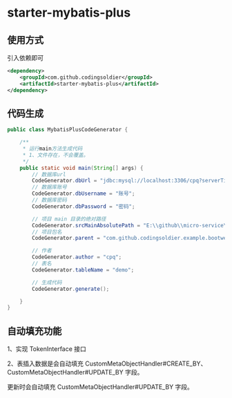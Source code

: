 # starter-mybatis-plus

## 使用方式
引入依赖即可
```xml
<dependency>
    <groupId>com.github.codingsoldier</groupId>
    <artifactId>starter-mybatis-plus</artifactId>
</dependency>
```

## 代码生成
```java
public class MybatisPlusCodeGenerator {

    /**
     * 运行main方法生成代码
     * 1、文件存在，不会覆盖。
     */
    public static void main(String[] args) {
        // 数据库url
        CodeGenerator.dbUrl = "jdbc:mysql://localhost:3306/cpq?serverTimezone=Asia/Shanghai&useUnicode=true&characterEncoding=utf-8&useSSL=true";
        // 数据库账号
        CodeGenerator.dbUsername = "账号";
        // 数据库密码
        CodeGenerator.dbPassword = "密码";

        // 项目 main 目录的绝对路径
        CodeGenerator.srcMainAbsolutePath = "E:\\github\\micro-service\\examples\\example-parent\\boot-web\\src\\main";
        // 项目包名
        CodeGenerator.parent = "com.github.codingsoldier.example.bootweb.temp";

        // 作者
        CodeGenerator.author = "cpq";
        // 表名
        CodeGenerator.tableName = "demo";

        // 生成代码
        CodeGenerator.generate();

    }
}

```

## 自动填充功能
1、实现 TokenInterface 接口

2、表插入数据是会自动填充 CustomMetaObjectHandler#CREATE_BY、CustomMetaObjectHandler#UPDATE_BY 字段。

 更新时会自动填充 CustomMetaObjectHandler#UPDATE_BY 字段。
